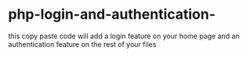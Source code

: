 # php-login-and-authentication-
this copy paste code will add a login feature on your home page and an authentication feature on the rest of your files 
